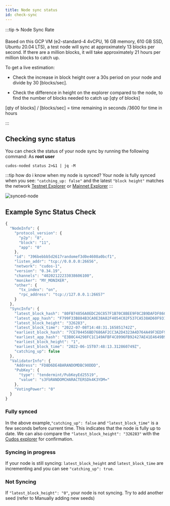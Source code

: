 ```yaml
---
title: Node sync status
id: check-sync
---
```


:::tip ☕️ Node Sync Rate

Based on this GCP VM (e2-standard-4 4vCPU, 16 GB memory, 610 GB SSD, Ubuntu 20.04 LTS), a 
test node will sync at approximately 13 blocks per second. If there are a million blocks, it will take approximately 21 hours per million blocks to catch up.

To get a live estimation: 
- Check the increase in block height over a 30s period on your node and divide by 30 [blocks/sec].

- Check the difference in height on the explorer compared to the node, to find the number of blocks needed to catch up [qty of blocks]

[qty of blocks] / [blocks/sec] = time remaining in seconds
/3600 for time in hours

:::


## Checking sync status

You can check the status of your node sync by running the following command:
As **root user**

```shell
cudos-noded status 2>&1 | jq -M 
```
:::tip how do i know when my node is synced?
Your node is fully synced when you see: 
`"catching_up: false"` 
and the latest `"block height"` matches the network [Testnet Explorer](https://explorer.testnet.cudos.org) or [Mainnet Explorer](https://explorer.mainnet.cudos.org)
:::

![synced-node](@site/static/img/node-sync.png)

## Example Sync Status Check

```js
{
  "NodeInfo": {
    "protocol_version": {
      "p2p": "8",
      "block": "11",
      "app": "0"
    },
    "id": "396bebbb5d2617randomef3d0e4608a0bcf1",
    "listen_addr": "tcp://0.0.0.0:26656",
    "network": "cudos-1",
    "version": "0.34.19",
    "channels": "40202122233038606100",
    "moniker": "MY_MONIKER",
    "other": {
      "tx_index": "on",
      "rpc_address": "tcp://127.0.0.1:26657"
    }
  },
  "SyncInfo": {
    "latest_block_hash": "80FB74856A0EDC26C857F1B70C8BEE9F0C2B9DAFDF8604B1AC4CEEF4443BBC2A",
    "latest_app_hash": "F799F33B884B3CA0E38A82F4054C02F537CA538AD60F9314214D139EE59E71D4",
    "latest_block_height": "326283",
    "latest_block_time": "2022-07-08T14:48:31.165851742Z",
    "earliest_block_hash": "7CE704456BD7686AF2CC3A2D4323A4D764A49F3EDF9178E0BDCAFF900E12F5F2",
    "earliest_app_hash": "E3B0C44298FC1C149AFBF4C8996FB92427AE41E4649B934CA495991B7852B855",
    "earliest_block_height": "1",
    "earliest_block_time": "2022-06-15T07:48:13.312860749Z",
    "catching_up": false
  },
  "ValidatorInfo": {
    "Address": "FD8D6DE4BARANDOMDBC90DDD",
    "PubKey": {
      "type": "tendermint/PubKeyEd25519",
      "value": "s3FbRANDOMCHARACTERSDk4K3YDM="
    },
    "VotingPower": "0"
  }
}
```
### Fully synced

In the above example,`"catching_up": false` and `"latest_block_time"` is a few seconds before current time. This indicates that the node is fully up to date. We can also compare the `"latest_block_height": "326283"` with the [Cudos explorer](https://explorer.cudos.org/) for confirmation. 



### Syncing in progress

If your node is still syncing: `latest_block_height` and `latest_block_time` are incrementing and you can see `"catching_up": true`.

### Not Syncing

If `"latest_block_height": "0"`, your node is not syncing. Try to add another seed (refer to Manually adding new seeds)






